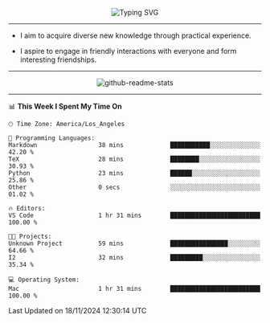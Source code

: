 <p align="center">
  <img src="https://readme-typing-svg.demolab.com?font=Fira+Code&weight=500&size=32&duration=2500&pause=1600&center=true&vCenter=true&random=false&width=1024&height=64&lines=Hi+there+%F0%9F%91%8B;I'm+delighted+you+could+make+it+here+%F0%9F%8E%89;I'm+Harry%2C+a+college+student+still+finding+my+way" alt="Typing SVG" />
</p>


---


- I aim to acquire diverse new knowledge through practical experience.

- I aspire to engage in friendly interactions with everyone and form interesting friendships.


---


<p align="center">
  <img src="https://github-readme-stats.vercel.app/api?username=Harry-Jing&show_icons=true" alt="github-readme-stats"/>
</p>


---

<!--START_SECTION:waka-->
📊 **This Week I Spent My Time On** 

```text
🕑︎ Time Zone: America/Los_Angeles

💬 Programming Languages: 
Markdown                 38 mins             ███████████░░░░░░░░░░░░░░   42.20 % 
TeX                      28 mins             ████████░░░░░░░░░░░░░░░░░   30.93 % 
Python                   23 mins             ██████░░░░░░░░░░░░░░░░░░░   25.86 % 
Other                    0 secs              ░░░░░░░░░░░░░░░░░░░░░░░░░   01.02 % 

🔥 Editors: 
VS Code                  1 hr 31 mins        █████████████████████████   100.00 % 

🐱‍💻 Projects: 
Unknown Project          59 mins             ████████████████░░░░░░░░░   64.66 % 
I2                       32 mins             █████████░░░░░░░░░░░░░░░░   35.34 % 

💻 Operating System: 
Mac                      1 hr 31 mins        █████████████████████████   100.00 % 
```


 Last Updated on 18/11/2024 12:30:14 UTC
<!--END_SECTION:waka-->

